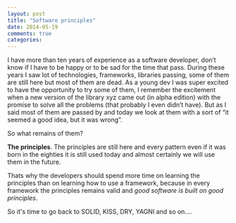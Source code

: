 ```yaml
---
layout: post
title: "Software principles"
date: 2014-05-19
comments: true
categories:
---
```

I have more than ten years of experience as a software developer, don’t know if I have to be happy or to be sad for the time that pass. 
During these years I saw lot of technologies, frameworks, libraries passing, some of them are still here but most of them are dead. 
As a young dev I was super excited to have the opportunity to try some of them, I remember the excitement when a new version of the library xyz came out (in alpha edition) with the promise to solve all the problems (that probably I even didn’t have).
But as I said most of them are passed by and today we look at them with a sort of “it seemed a good idea, but it was wrong”.


So what remains of them? 


**The principles**. The principles are still here and every pattern even if it was born in the eighties it is still used today and almost certainly we will use them in the future.


Thats why the developers should spend more time on learning the principles than on learning how to use a framework, because in every framework the principles remains valid and *good software is built on good principles*.

So it's time to go back to SOLID, KISS, DRY, YAGNI and so on....